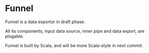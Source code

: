 Funnel
======

Funnel is a data exportor in draft phase.

All its components, input data source, inner pipe and data export, are plugable.

Funnel is built by Scala, and will be more Scala-style in next commit.

